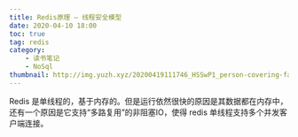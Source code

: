 ```yaml
---
title: Redis原理 — 线程安全模型
date: 2020-04-10 18:00
toc: true
tag: redis
category:
    - 读书笔记
    - NoSql
thumbnail: http://img.yuzh.xyz/20200419111746_HSSwP1_person-covering-face-with-a-book-2947917.jpeg
---
```


Redis 是单线程的，基于内存的。但是运行依然很快的原因是其数据都在内存中，还有一个原因是它支持“多路复用”的非阻塞IO，使得 redis 单线程支持多个并发客户端连接。
